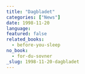 ```yaml
---
title: "Dagbladet"
categories: ["News"]
date: 1998-11-20
language:
featured: false
related_books:
  - before-you-sleep
no_book:
  - for-du-sovner
_slug: 1998-11-20-dagbladet
---
```

